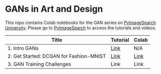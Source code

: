 # GANs in Art and Design
This repo contains Colab notebooks for the GAN series on [PyImageSearch University](https://www.pyimagesearch.com/pyimagesearch-university/). Please go to [PyImageSearch](https://www.pyimagesearch.com/) to access the tutorials and videos.

|Title                                   |Tutorial  |Colab |
|----------------------------------------|--------- |----- |
|1. Intro GANs                           |[Link](https://www.pyimagesearch.com/2021/09/13/intro-to-generative-adversarial-networks-gans/)  | N/A  |
|2. Get Started: DCGAN for Fashion-MNIST |[Link](https://www.pyimagesearch.com/2021/11/11/get-started-dcgan-for-fashion-mnist/)  |[Link](https://github.com/margaretmz/GANs-in-Art-and-Design/blob/main/2_dcgan_fashion_mnist.ipynb)|
|3. GAN Training Challenges              |Link      |Link   |


